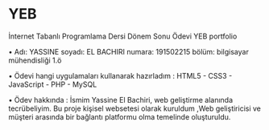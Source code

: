 # YEB
İnternet Tabanlı Programlama Dersi Dönem Sonu Ödevi
YEB portfolio 

•	Adı: YASSINE 
soyadı: EL BACHIRI 
numara: 191502215 
bölüm: bilgisayar mühendisliği 1.ö


•	Ödevi hangi uygulamaları kullanarak hazırladım :
HTML5 - CSS3 - JavaScript - PHP - MySQL




•	Ödev hakkında :
İsmim Yassine El Bachiri, web geliştirme alanında tecrübeliyim. Bu proje kişisel websetesi olarak kuruldum ,Web geliştiricisi ve müşteri arasında bir bağlantı platformu olma temelinde oluşturuldu.




